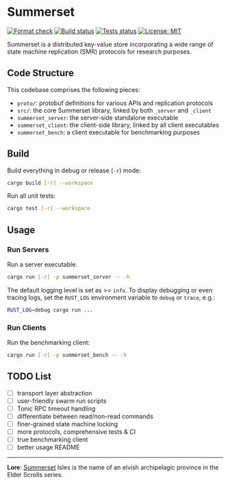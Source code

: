 # Summerset

[![Format check](https://github.com/josehu07/summerset/actions/workflows/format.yml/badge.svg)](https://github.com/josehu07/summerset/actions?query=josehu07%3Aformat)
[![Build status](https://github.com/josehu07/summerset/actions/workflows/build.yml/badge.svg)](https://github.com/josehu07/summerset/actions?query=josehu07%3Abuild)
[![Tests status](https://github.com/josehu07/summerset/actions/workflows/tests.yml/badge.svg)](https://github.com/josehu07/summerset/actions?query=josehu07%3Atests)
[![License: MIT](https://img.shields.io/badge/License-MIT-blue.svg)](https://opensource.org/licenses/MIT)

Summerset is a distributed key-value store incorporating a wide range of state machine replication (SMR) protocols for research purposes.

## Code Structure

This codebase comprises the following pieces:

* `proto/`: protobuf definitions for various APIs and replication protocols
* `src/`: the core Summerset library, linked by both `_server` and `_client`
* `summerset_server`: the server-side standalone executable
* `summerset_client`: the client-side library, linked by all client executables
* `summerset_bench`: a client executable for benchmarking purposes

## Build

Build everything in debug or release (`-r`) mode:

```bash
cargo build [-r] --workspace
```

Run all unit tests:

```bash
cargo test [-r] --workspace
```

## Usage

### Run Servers

Run a server executable:

```bash
cargo run [-r] -p summerset_server -- -h
```

The default logging level is set as >= `info`. To display debugging or even tracing logs, set the `RUST_LOG` environment variable to `debug` or `trace`, e.g.:

```bash
RUST_LOG=debug cargo run ...
```

### Run Clients

Run the benchmarking client:

```bash
cargo run [-r] -p summerset_bench -- -h
```

## TODO List

* [ ] transport layer abstraction
* [ ] user-friendly swarm run scripts
* [ ] Tonic RPC timeout handling
* [ ] differentiate between read/non-read commands
* [ ] finer-grained state machine locking
* [ ] more protocols, comprehensive tests & CI
* [ ] true benchmarking client
* [ ] better usage README

---

**Lore**: [Summerset](https://en.uesp.net/wiki/Online:Summerset) Isles is the name of an elvish archipelagic province in the Elder Scrolls series.
